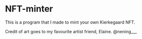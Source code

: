# NFT-minter
This is a program that I made to mint your own Kierkegaard NFT.	
		
Credit of art goes to my favourite artist friend, Elaine. @nening___
